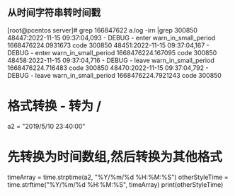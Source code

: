 

## 从时间字符串转时间戳

 



[root@pcentos server]# grep 166847622  a.log  -irn    |grep 300850 
48447:2022-11-15 09:37:04,093 - DEBUG - enter warn_in_small_period 1668476224.0931673 code 300850
48451:2022-11-15 09:37:04,167 - DEBUG - enter warn_in_small_period 1668476224.167095 code 300850
48458:2022-11-15 09:37:04,716 - DEBUG - leave warn_in_small_period 1668476224.716483 code 300850
48470:2022-11-15 09:37:04,792 - DEBUG - leave warn_in_small_period 1668476224.7921243 code 300850




# 格式转换 - 转为 /
a2 = "2019/5/10 23:40:00"
# 先转换为时间数组,然后转换为其他格式
timeArray = time.strptime(a2, "%Y/%m/%d %H:%M:%S")
otherStyleTime = time.strftime("%Y/%m/%d %H:%M:%S", timeArray)
print(otherStyleTime)



